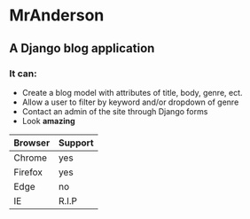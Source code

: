 # MrAnderson

## A Django blog application

### It can:
- Create a blog model with attributes of title, body, genre, ect.
- Allow a user to filter by keyword and/or dropdown of genre
- Contact an admin of the site through Django forms
- Look **amazing**

| Browser | Support |
|---------|---------|
| Chrome  | yes     |
| Firefox | yes     |
| Edge    | no      |
| IE      | R.I.P   |
